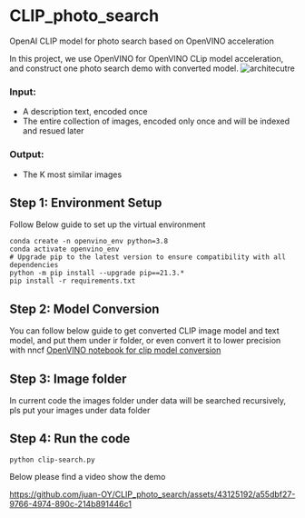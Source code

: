 # CLIP_photo_search
OpenAI CLIP model for photo search based on OpenVINO acceleration

In this project, we use OpenVINO for OpenVINO CLip model acceleration, and construct one photo search demo with converted model.
![architecutre](https://github.com/juan-OY/CLIP_photo_search/assets/43125192/70e7cd4c-b8c7-4fc0-a80a-481ffa07da44)
### Input:
- A description text, encoded once
- The entire collection of images, encoded only once and will be indexed and resued later
### Output: 
- The K most similar images

## Step 1: Environment Setup 
Follow Below guide to set up the virtual environment
```
conda create -n openvino_env python=3.8
conda activate openvino_env
# Upgrade pip to the latest version to ensure compatibility with all dependencies
python -m pip install --upgrade pip==21.3.*
pip install -r requirements.txt
```
## Step 2: Model Conversion 
You can follow below guide to get converted CLIP image model and text model, and put them under ir folder, or even convert it to lower precision with nncf 
[OpenVINO notebook for clip model conversion](https://github.com/openvinotoolkit/openvino_notebooks/tree/main/notebooks/232-clip-language-saliency-map)

## Step 3: Image folder
In current code the images folder under data will be searched recursively, pls put your images under data folder

## Step 4: Run the code
```
python clip-search.py
```
Below please find a video show the demo

https://github.com/juan-OY/CLIP_photo_search/assets/43125192/a55dbf27-9766-4974-890c-214b891446c1

